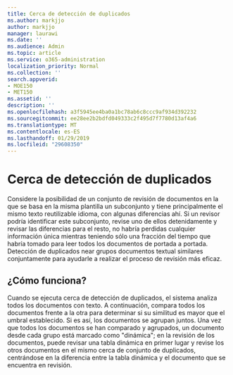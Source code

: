 ```yaml
---
title: Cerca de detección de duplicados
ms.author: markjjo
author: markjjo
manager: laurawi
ms.date: ''
ms.audience: Admin
ms.topic: article
ms.service: o365-administration
localization_priority: Normal
ms.collection: ''
search.appverid:
- MOE150
- MET150
ms.assetid: ''
description: ''
ms.openlocfilehash: a3f5945ee4ba0a1bc78ab6c8ccc9af934d392232
ms.sourcegitcommit: ee28ee2b2bdfd049333c2f495d7f7780d13af4a6
ms.translationtype: MT
ms.contentlocale: es-ES
ms.lasthandoff: 01/29/2019
ms.locfileid: "29608350"
---
```

# <a name="near-duplicate-detection"></a>Cerca de detección de duplicados

Considere la posibilidad de un conjunto de revisión de documentos en la que se basa en la misma plantilla un subconjunto y tiene principalmente el mismo texto reutilizable idioma, con algunas diferencias ahí. Si un revisor podría identificar este subconjunto, revise uno de ellos detenidamente y revisar las diferencias para el resto, no habría perdidas cualquier información única mientras teniendo sólo una fracción del tiempo que habría tomado para leer todos los documentos de portada a portada. Detección de duplicados near grupos documentos textual similares conjuntamente para ayudarle a realizar el proceso de revisión más eficaz.

## <a name="how-does-it-work"></a>¿Cómo funciona?

Cuando se ejecuta cerca de detección de duplicados, el sistema analiza todos los documentos con texto. A continuación, compara todos los documentos frente a la otra para determinar si su similitud es mayor que el umbral establecido. Si es así, los documentos se agrupan juntos. Una vez que todos los documentos se han comparado y agrupados, un documento desde cada grupo está marcado como "dinámica"; en la revisión de los documentos, puede revisar una tabla dinámica en primer lugar y revise los otros documentos en el mismo cerca de conjunto de duplicados, centrándose en la diferencia entre la tabla dinámica y el documento que se encuentra en revisión.